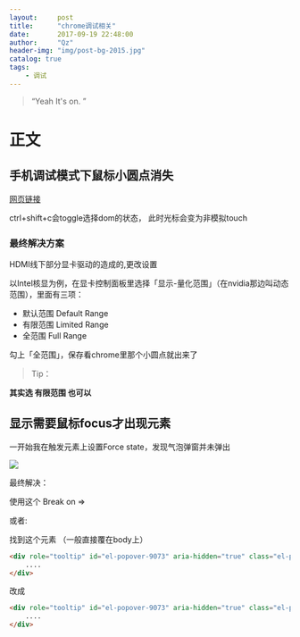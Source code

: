 ```yaml
---
layout:     post
title:      "chrome调试相关"
date:       2017-09-19 22:48:00
author:     "Qz"
header-img: "img/post-bg-2015.jpg"
catalog: true
tags:
    - 调试
---
```


> “Yeah It's on. ”


# 正文


## 手机调试模式下鼠标小圆点消失

[网页链接](https://segmentfault.com/q/1010000006084696)

ctrl+shift+c会toggle选择dom的状态， 此时光标会变为非模拟touch


### 最终解决方案

HDMI线下部分显卡驱动的造成的,更改设置

以Intel核显为例，在显卡控制面板里选择「显示-量化范围」（在nvidia那边叫动态范围），里面有三项：

* 默认范围 Default Range
* 有限范围 Limited Range
* 全范围 Full Range

勾上「全范围」，保存看chrome里那个小圆点就出来了




> Tip：

**其实选 有限范围 也可以**







## 显示需要鼠标focus才出现元素

一开始我在触发元素上设置Force state，发现气泡弹窗并未弹出

![](https://s3.ax1x.com/2021/01/20/sWfv6K.png)

最终解决：

使用这个 Break on => 



或者:

找到这个元素 （一般直接覆在body上）

```html
<div role="tooltip" id="el-popover-9073" aria-hidden="true" class="el-popover el-popper" tabindex="0" style="transform-origin: left center; z-index: 2011; display: none;"><!----><div data-v-7b616fd4=""><div data-v-7b616fd4="">
    ....
</div>
```

改成

```html
<div role="tooltip" id="el-popover-9073" aria-hidden="true" class="el-popover el-popper" tabindex="0" style="transform-origin: left center; z-index: 2011; display: none;"><!----><div data-v-7b616fd4=""><div data-v-7b616fd4="">
    ....
</div>
```



